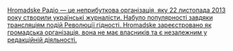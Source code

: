 [Hromadske Радіо — це неприбуткова організація, яку 22 листопада 2013 року створили українські журналісти. Набуло популярності завдяки трансляціям подій Революції гідності. Hromadske зареєстровано як громадська організація, вона не має власників та є незалежним у редакційній діяльності.](http://[201:23b4:991a:634d:8359:4521:5576:15b7]/yggwave/radio/hromadske)
